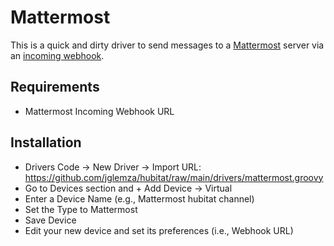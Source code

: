 # Mattermost

This is a quick and dirty driver to send messages to a [Mattermost](https://mattermost.com/) server via an [incoming webhook](https://developers.mattermost.com/integrate/webhooks/incoming/). 

## Requirements

* Mattermost Incoming Webhook URL

## Installation

* Drivers Code -> New Driver -> Import URL: https://github.com/jglemza/hubitat/raw/main/drivers/mattermost.groovy
* Go to Devices section and + Add Device -> Virtual
* Enter a Device Name (e.g., Mattermost hubitat channel)
* Set the Type to Mattermost
* Save Device
* Edit your new device and set its preferences (i.e., Webhook URL)
